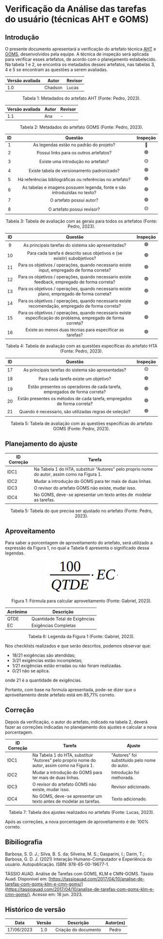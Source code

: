 # Verificação da Análise das tarefas do usuário (técnicas AHT e GOMS)

## Introdução

O presente documento apresentará a verificação do artefato técnica [AHT](../../analise-de-requisitos/aht.md) e [GOMS](../../analise-de-requisitos/goms.md), desenvolvidos pela equipe. A técnica de inspeção será aplicada para verificar esses artefatos, de acordo com o planejamento estabelecido. Na tabela 1 e 2, se encontra os metadados desses artefatos, nas tabelas 3, 4 e 5 se encontram as questões a serem avaliadas.

<center>

| Versão avaliada | Autor   | Revisor |
| ---------------- | ------- | ------- |
| 1.0              | Chadson | Lucas   |

</center>

<div style="text-align: center">
<p> Tabela 1: Metadados do artefato AHT (Fonte: Pedro, 2023). </p>
</div>

<center>

| Versão avaliada | Autor | Revisor |
| ---------------- | ----- | ------- |
| 1.1              | Ana   | -       |

</center>

<div style="text-align: center">
<p> Tabela 2: Metadados do artefato GOMS (Fonte: Pedro, 2023). </p>
</div>

| ID |                                 Questão                                 | Inspeção |
| :-: | :-----------------------------------------------------------------------: | :--------: |
| 1 |                 As legendas estão no padrão do projeto?                 |     🔴     |
| 2 |                  Possui links para os outros artefatos?                  |     🟢     |
| 3 |                   Existe uma introdução no artefato?                   |     🟡     |
| 4 |                Existe tabela de versionamento padronizado?                |     🟢     |
| 5 |      Há referências bibliográficas ou referências no artefato?      |     🟢     |
| 6 | As tabelas e imagens possuem legenda, fonte e são introduzidas no texto? |     🟢     |
| 7 |                         O artefato possui autor?                         |     🟢     |
| 8 |                        O artefato possui revisor?                        |     🟡     |

<div style="text-align: center">
<p> Tabela 3: Tabela de avaliação com as gerais para todos os artefatos (Fonte: Pedro, 2023). </p>
</div>

| ID |                                                      Questão                                                      | Inspeção |
| :-: | :----------------------------------------------------------------------------------------------------------------: | :--------: |
| 9 |                                As principais tarefas do sistema são apresentadas?                                |     🟢     |
| 10 |                     Para cada tarefa é descrito seus objetivos e (se existir) subobjetivos?                     |     🟢     |
| 11 |            Para os objetivos / operações, quando necessario existe input, empregado de forma correta?            |     🟢     |
| 12 |          Para os objetivos / operações, quando necessario existe feedback, empregado de forma correta?          |     🟢     |
| 13 |            Para os objetivos / operações, quando necessario existe plano, empregado de forma correta?            |     🟢     |
| 14 |       Para os objetivos / operações, quando necessario existe recomendação, empregado de forma correta?       |     🟢     |
| 15 | Para os objetivos / operações, quando necessario existe especificação do problema, empregado de forma correta? |     🟢     |
| 16 |                             Existe ao menos duas técnias para especificar as tarefas?                             |     🟢     |

<div style="text-align: center">
<p> Tabela 4: Tabela de avaliação com as questões específicas do artefato HTA (Fonte: Pedro, 2023). </p>
</div>

| ID |                                  Questão                                  | Inspeção |
| :-: | :-------------------------------------------------------------------------: | :--------: |
| 17 |             As principais tarefas do sistema são apresentadas?             |     🟡     |
| 18 |                    Para cada tarefa existe um objetivo?                    |     🟢     |
| 19 | Estão presentes os operadores de cada tarefa, empregados de forma correta? |     🟢     |
| 20 | Estão presentes os métodos de cada tarefa, empregados de forma correta? |     🟢     |
| 21 |         Quando é necessario, são utilizadas regras de seleção?         |     🟢     |

<div style="text-align: center">
<p> Tabela 5: Tabela de avaliação com as questões específicas do artefato GOMS (Fonte: Pedro, 2023). </p>
</div>

## Planejamento do ajuste

| ID Correção | Tarefa                                                                                       |
| ------------- | -------------------------------------------------------------------------------------------- |
| IDC1          | Na Tabela 1 do HTA, substituir "Autores" pelo proprio nome do autor, assim como na Figura 1. |
| IDC2          | Mudar a introdução do GOMS para ter mais de duas linhas.                                   |
| IDC3          | O revisor do artefato GOMS não existe, mudar isso.                                          |
| IDC4          | No GOMS, deve-se apresentar um texto antes de  modelar as tarefas.                          |

<div style="text-align: center">
<p> Tabela 5: Tabela do que precisa ser ajustado no artefato (Fonte: Pedro, 2023). </p>
</div>

## Aproveitamento

Para saber a porcentagem de aproveitamento do artefato, será utilizado a expressão da Figura 1, no qual a Tabela 6 apresenta o significado dessa legendas.

<center>

<img src="../../../images/formulaCalculoAproveitamento.png"  alt="legenda da fórmula da figura 1"/>
<div style="text-align: center">

<p> Figura 1: Fórmula para calcular aproveitamento (Fonte: Gabriel, 2023). </p>
</div>

| Acrônimo | Descrição                     |
| --------- | ------------------------------- |
| QTDE      | Quantidade Total de Exigências |
| EC        | Exigências Completas           |

<div style="text-align: center">
<p> Tabela 6: Legenda da Figura 1 (Fonte: Gabriel, 2023). </p>
</div>

</center>

Nos checklists realizados e que serão descritos, podemos observar que:

- 18/21 exigências são atendidas;
- 3/21 exigências estão incompletas;
- 1/21 exigências estão erradas ou não foram realizadas.
- 0/21 não se aplica.

onde 21 é a quantidade de exigências.

Portanto, com base na formula apresentada, pode-se dizer que o aproveitamento deste artefato está em 85,71% correto.

## Correção

Depois da verificação, o autor do artefato, indicado na tabela 2, deverá fazer as correções indicadas no planejamento dos ajustes e calcular a nova porcentagem.

<center>

| ID Correção | Tarefa                                                                                       | Ajuste                                         |
| ------------- | -------------------------------------------------------------------------------------------- | ---------------------------------------------- |
| IDC1          | Na Tabela 1 do HTA, substituir "Autores" pelo proprio nome do autor, assim como na Figura 1. | "Autores" foi substituído pelo nome do autor. |
| IDC2          | Mudar a introdução do GOMS para ter mais de duas linhas.                                   | Introdução foi melhorada.                    |
| IDC3          | O revisor do artefato GOMS não existe, mudar isso.                                          | Revisor adicionado.                            |
| IDC4          | No GOMS, deve-se apresentar um texto antes de  modelar as tarefas.                           | Texto adicionado.                              |

</center>
<!-- Atualizar histórico de versão, após corrigir. -->

<div style="text-align: center">
<p> Tabela 7: Tabela dos ajustes realizados no artefato (Fonte: Lucas, 2023). </p>
</div>

Após as correções, a nova porcentagem de aproveitamento é de: 100% correto.

## Bibiliografia

Barbosa, S. D. J.; Silva, B. S. da; Silveira, M. S.; Gasparini, I.; Darin, T.; Barbosa, G. D. J. (2021) Interação Humano-Computador e Experiência do usuário. Autopublicação. ISBN: 978-65-00-19677-1.

TÁSSIO AUAD. Análise de Tarefas com GOMS, KLM e CMN-GOMS. Tássio Auad. Disponível em: [https://tassioauad.com/2017/04/10/analise-de-tarefas-com-goms-klm-e-cmn-goms/](https://tassioauad.com/2017/04/10/analise-de-tarefas-com-goms-klm-e-cmn-goms/). Acesso em: 18 jun. 2023.

## Histórico de versão

|    Data    | Versão |      Descrição      | Autor(es) |
| :--------: | :-----: | :--------------------: | :-------: |
| 17/06/2023 |   1.0   | Criação do documento |   Pedro   |
